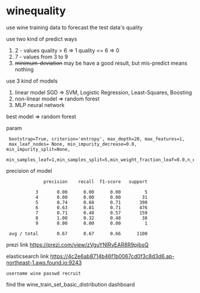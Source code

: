 # winequality
use wine training data to forecast the test data's quality

use two kind of predict ways
1. 2 - values    quality > 6 => 1  quality <= 6 => 0
2. 7 - values from 3 to 9 
3. ~~minimum-deviation~~ may be have a good result, but mis-predict means nothing

use 3 kind of models
1. linear model SGD => SVM, Logistic Regression, Least-Squares, Boosting
2. non-linear model => random forest
3. MLP neural network

best model => random forest

param

     bootstrap=True, criterion='entropy', max_depth=20, max_features=1,
     max_leaf_nodes= None, min_impurity_decrease=0.0, min_impurity_split=None,
     min_samples_leaf=1,min_samples_split=5,min_weight_fraction_leaf=0.0,n_estimators=400

precision of model

                  precision    recall  f1-score   support
    
               3       0.00      0.00      0.00         5
               4       0.00      0.00      0.00        31
               5       0.74      0.68      0.71       390
               6       0.63      0.81      0.71       476
               7       0.71      0.48      0.57       159
               8       1.00      0.32      0.48        38
               9       0.00      0.00      0.00         1
    
     avg / total       0.67      0.67      0.66      1100

prezi link https://prezi.com/view/zVguYNlRvEAR8R9pjbsQ

elasticsearch link  https://4c2e6ab8714b46f1b0067cd0f3c8d3d6.ap-northeast-1.aws.found.io:9243

    username wine passwd recruit

   find the wine_train_set_basic_distribution dashboard